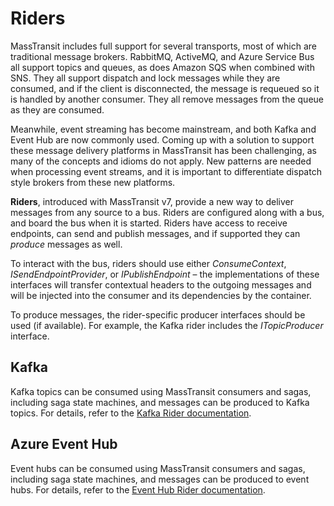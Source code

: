 # Riders

MassTransit includes full support for several transports, most of which are traditional message brokers. RabbitMQ, ActiveMQ, and Azure Service Bus all support topics and queues, as does Amazon SQS when combined with SNS. They all support dispatch and lock messages while they are consumed, and if the client is disconnected, the message is requeued so it is handled by another consumer. They all remove messages from the queue as they are consumed.

Meanwhile, event streaming has become mainstream, and both Kafka and Event Hub are now commonly used. Coming up with a solution to support these message delivery platforms in MassTransit has been challenging, as many of the concepts and idioms do not apply. New patterns are needed when processing event streams, and it is important to differentiate dispatch style brokers from these new platforms.

**Riders**, introduced with MassTransit v7, provide a new way to deliver messages from any source to a bus. Riders are configured along with a bus, and board the bus when it is started. Riders have access to receive endpoints, can send and publish messages, and if supported they can _produce_ messages as well.

To interact with the bus, riders should use either _ConsumeContext_, _ISendEndpointProvider_, or _IPublishEndpoint_ – the implementations of these interfaces will transfer contextual headers to the outgoing messages and will be injected into the consumer and its dependencies by the container.

To produce messages, the rider-specific producer interfaces should be used (if available). For example, the Kafka rider includes the _ITopicProducer_ interface.

## Kafka

Kafka topics can be consumed using MassTransit consumers and sagas, including saga state machines, and messages can be produced to Kafka topics. For details, refer to the [Kafka Rider documentation](/documentation/configuration/transports/kafka).

## Azure Event Hub

Event hubs can be consumed using MassTransit consumers and sagas, including saga state machines, and messages can be produced to event hubs. For details, refer to the [Event Hub Rider documentation](/documentation/configuration/transports/azure-event-hub).
